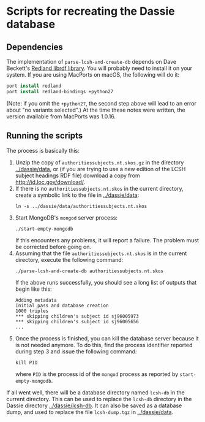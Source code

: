 Scripts for recreating the Dassie database
============================================

Dependencies
------------

The implementation of `parse-lcsh-and-create-db` depends on Dave Beckett's [Redland librdf library](http://librdf.org/docs/python.html).  You will probably need to install it on your system.  If you are using MacPorts on macOS, the following will do it:

```csh
port install redland
port install redland-bindings +python27
```

(Note: if you omit the `+python27`, the second step above will lead to an error about "no variants selected".) At the time these notes were written, the version available from MacPorts was 1.0.16. 


Running the scripts
-------------------

The process is basically this:

1. Unzip the copy of `authoritiessubjects.nt.skos.gz` in the directory [../dassie/data](../dassie/data), or (if you are trying to use a new edition of the LCSH subject headings RDF file) download a copy from http://id.loc.gov/download/.
2. If there is no `authoritiessubjects.nt.skos` in the current directory, create a symbolic link to the file in [../dassie/data](../dassie/data):
   ```
   ln -s ../dassie/data/authoritiessubjects.nt.skos
   ```
3. Start MongoDB's `mongod` server process:
   ```
   ./start-empty-mongodb
   ```
   If this encounters any problems, it will report a failure. The problem must be corrected before going on.
4. Assuming that the file `authoritiessubjects.nt.skos` is in the current directory, execute the following command:
   ```
   ./parse-lcsh-and-create-db authoritiessubjects.nt.skos
   ```
   If the above runs successfully, you should see a long list of outputs that begin like this:
   ```
   Adding metadata
   Initial pass and database creation
   1000 triples
   *** skipping children's subject id sj96005973
   *** skipping children's subject id sj96005656
   ...
   ```
5. Once the process is finished, you can kill the database server because it is not needed anymore.  To do this, find the process identifier reported during step 3 and issue the following command:
   ```
   kill PID
   ```
   where `PID` is the process id of the `mongod` process as reported by `start-empty-mongodb`.

If all went well, there will be a database directory named `lcsh-db` in the current directory.  This can be used to replace the `lcsh-db` directory in the Dassie directory [../dassie/lcsh-db](../dassie/lcsh-db).  It can also be saved as a database dump, and used to replace the file `lcsh-dump.tgz` in [../dassie/data](../dassie/data).

